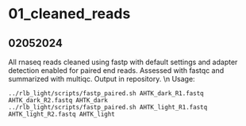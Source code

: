 # 01_cleaned_reads

## 02052024

All rnaseq reads cleaned using fastp with default settings and adapter detection enabled for paired end reads. Assessed with fastqc and summarized with multiqc. Output in repository. \n
Usage:
```
../rlb_light/scripts/fastp_paired.sh AHTK_dark_R1.fastq AHTK_dark_R2.fastq AHTK_dark
../rlb_light/scripts/fastp_paired.sh AHTK_light_R1.fastq AHTK_light_R2.fastq AHTK_light
```
